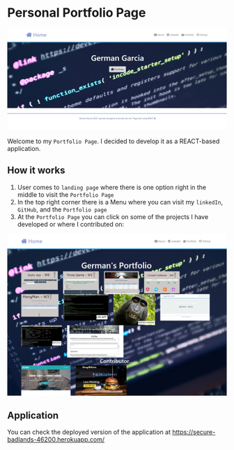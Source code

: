 # Personal Portfolio Page
![Landing Page](client/public/images/front-page.jpg) 

Welcome to my `Portfolio Page`. I decided to develop it as a REACT-based application. 

## How it works

1. User comes to `landing page` where there is one option right in the middle to visit the `Portfolio Page`
2. In the top right corner there is a Menu where you can visit my `linkedIn`, `GitHub`, and the `Portfolio page`
3. At the `Portfolio Page` you can click on some of the projects I have developed or where I contributed on:

![Landing Page](client/public/images/portfolio-page.jpg) 

## Application

You can check the deployed version of the application at https://secure-badlands-46200.herokuapp.com/ 